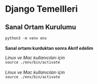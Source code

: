 # Django Temellleri
## Sanal Ortam Kurulumu
`python3 -m venv env` <br/><br/>
**Sanal ortamı kurduktan sonra Akrif edelim**<br/>

*Linux ve Mac kullanıcıları için* <br/>  `source ./env/bin/activate`<br/><br/>
*Linux ve Mac kullanıcıları için* <br/>  `source ./env/bin/activate`
